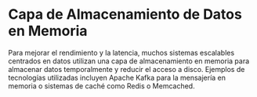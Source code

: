 # Capa de Almacenamiento de Datos en Memoria

Para mejorar el rendimiento y la latencia, muchos sistemas escalables centrados en datos utilizan una capa de almacenamiento en memoria para almacenar datos temporalmente y reducir el acceso a disco. Ejemplos de tecnologías utilizadas incluyen Apache Kafka para la mensajería en memoria o sistemas de caché como Redis o Memcached.